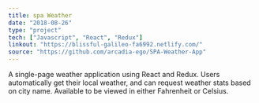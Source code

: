 ```yaml
---
title: spa Weather
date: "2018-08-26"
type: "project"
tech: ["Javascript", "React", "Redux"]
linkout: "https://blissful-galileo-fa6992.netlify.com/"
source: "https://github.com/arcadia-ego/SPA-Weather-App"
---
```


A single-page weather application using React and Redux. Users automatically get their local weather, and can request weather stats based on city name. Available to be viewed in either Fahrenheit or Celsius.